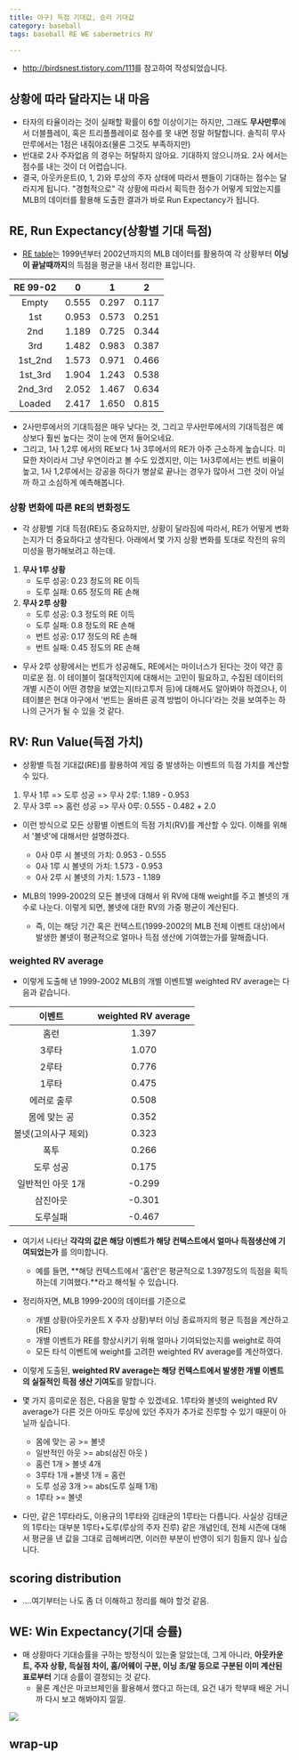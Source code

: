 ```yaml
---
title: 야구) 득점 기대값, 승리 기대값 
category: baseball
tags: baseball RE WE sabermetrics RV

---
```


- <http://birdsnest.tistory.com/111>를 참고하여 작성되었습니다. 

## 상황에 따라 달라지는 내 마음 

- 타자의 타율이라는 것이 실패할 확률이 6할 이상이기는 하지만, 그래도 **무사만루**에서 더블플레이, 혹은 트리플플레이로 점수를 못 내면 정말 허탈합니다. 솔직히 무사만루에서는 1점은 내줘야죠(물론 그것도 부족하지만)
- 반대로 2사 주자없음 의 경우는 허탈하지 않아요. 기대하지 않으니까요. 2사 에서는 점수를 내는 것이 더 어렵습니다. 
- 결국, 아웃카운트(0, 1, 2)와 루상의 주자 상태에 따라서 팬들이 기대하는 점수는 달라지게 됩니다. "경험적으로" 각 상황에 따라서 획득한 점수가 어떻게 되었는지를 MLB의 데이터를 활용해 도출한 결과가 바로 Run Expectancy가 됩니다. 

## RE, Run Expectancy(상황별 기대 득점)

- [RE table](http://www.tangotiger.net/RE9902.html)는 1999년부터 2002년까지의 MLB 데이터를 활용하여 각 상황부터 **이닝이 끝날때까지**의 득점을 평균을 내서 정리한 표입니다. 

|RE 99-02|     0| 1    | 2   |
|:------:|:----:|:----:|:---:|
|Empty   |0.555	|0.297 |0.117|
|1st	 |0.953	|0.573 |0.251|
|2nd     |1.189	|0.725 |0.344|
|3rd     |1.482	|0.983 |0.387|
|1st_2nd |1.573	|0.971 |0.466|
|1st_3rd |1.904	|1.243 |0.538|
|2nd_3rd |2.052	|1.467 |0.634|
|Loaded  |2.417	|1.650 |0.815|

- 2사만루에서의 기대득점은 매우 낮다는 것, 그리고 무사만루에서의 기대득점은 예상보다 훨씬 높다는 것이 눈에 먼저 들어오네요. 
- 그리고, 1사 1,2루 에서의 RE보다 1사 3루에서의 RE가 아주 근소하게 높습니다. 미묘한 차이라서 그냥 우연이라고 볼 수도 있겠지만, 이는 1사3루에서는 번트 비율이 높고, 1사 1,2루에서는 강공을 하다가 병살로 끝나는 경우가 많아서 그런 것이 아닐까 하고 소심하게 예측해봅니다. 

### 상황 변화에 따른 RE의 변화정도 

- 각 상황별 기대 득점(RE)도 중요하지만, 상황이 달라짐에 따라서, RE가 어떻게 변화는지가 더 중요하다고 생각된다. 아래에서 몇 가지 상황 변화를 토대로 작전의 유의미성을 평가해보려고 하는데.

1. **무사 1루 상황**
    - 도루 성공: 0.23 정도의 RE 이득
    - 도루 실패: 0.65 정도의 RE 손해
2. **무사 2루 상황**
    - 도루 성공: 0.3 정도의 RE 이득
    - 도루 실패: 0.8 정도의 RE 손해
    - 번트 성공: 0.17 정도의 RE 손해 
    - 번트 실패: 0.45 정도의 RE 손해 

- 무사 2루 상황에서는 번트가 성공해도, RE에서는 마이너스가 된다는 것이 약간 흥미로운 점. 이 테이블이 절대적인지에 대해서는 고민이 필요하고, 수집된 데이터의 개별 시즌이 어떤 경향을 보였는지(타고투저 등)에 대해서도 알아봐야 하겠으나, 이 테이블은 현대 야구에서 '번트는 올바른 공격 방법이 아니다'라는 것을 보여주는 하나의 근거가 될 수 있을 것 같다. 


## RV: Run Value(득점 가치)

- 상황별 득점 기대값(RE)를 활용하여 게임 중 발생하는 이벤트의 득점 가치를 계산할 수 있다. 
1. 무사 1루 => 도루 성공 => 무사 2루: 1.189 - 0.953 
2. 무사 3루 => 홈런 성공 => 무사 0루: 0.555 - 0.482 + 2.0

- 이런 방식으로 모든 상황별 이벤트의 득점 가치(RV)를 계산할 수 있다. 이해를 위해서 '볼넷'에 대해서만 설명하겠다. 
    - 0사 0루 시 볼넷의 가치: 0.953 - 0.555
    - 0사 1루 시 볼넷의 가치: 1.573 - 0.953
    - 0사 2루 시 볼넷의 가치: 1.573 - 1.189

- MLB의 1999-2002의 모든 볼넷에 대해서 위 RV에 대해 weight를 주고 볼넷의 개수로 나눈다. 이렇게 되면, 볼넷에 대한 RV의 가중 평균이 계산된다. 
    - 즉, 이는 해당 기간 혹은 컨텍스트(1999-2002의 MLB 전체 이벤트 대상)에서 발생한 볼넷이 평균적으로 얼마나 득점 생산에 기여했는가를 말해줍니다. 
    
### weighted RV average

- 이렇게 도출해 낸 1999-2002 MLB의 개별 이벤트별 weighted RV average는 다음과 같습니다.

|이벤트|weighted RV average|
|:---:|:-----:|
|홈런 |1.397|
|3루타|1.070|
|2루타|0.776|
|1루타|0.475|
|에러로 출루|0.508|
|몸에 맞는 공|0.352|
|볼넷(고의사구 제외)|0.323|
|폭투|0.266|
|도루 성공|0.175|
|일반적인 아웃 1개 |-0.299|
|삼진아웃|-0.301|
|도루실패|-0.467|

- 여기서 나타난 **각각의 값은 해당 이벤트가 해당 컨텍스트에서 얼마나 득점생산에 기여되었는가** 를 의미합니다. 
    - 예를 들면, **해당 컨텍스트에서 '홈런'은 평균적으로 1.397정도의 득점을 획득하는데 기여했다.**라고 해석될 수 있습니다. 

- 정리하자면, MLB 1999-200의 데이터를 기준으로 
    - 개별 상황(아웃카운트 X 주자 상황)부터 이닝 종료까지의 평균 득점을 계산하고(RE)
    - 개별 이벤트가 RE를 향상시키기 위해 얼마나 기여되었는지를 weight로 하여 
    - 모든 타석 이벤트에 weight를 고려한 weighted RV average를 계산하였다. 
- 이렇게 도출된, **weighted RV average는 해당 컨텍스트에서 발생한 개별 이벤트의 실질적인 득점 생산 기여도**를 말합니다. 

- 몇 가지 흥미로운 점은, 다음을 말할 수 있겠네요. 1루타와 볼넷의 weighted RV average가 다른 것은 아마도 루상에 있던 주자가 추가로 진루할 수 있기 때문이 아닐까 싶습니다. 
    - 몸에 맞는 공 >= 볼넷 
    - 일반적인 아웃 >= abs(삼진 아웃 )
    - 홈런 1개 > 볼넷 4개
    - 3루타 1개 +볼넷 1개 = 홈런 
    - 도루 성공 3개 >= abs(도루 실패 1개)
    - 1루타 >= 볼넷

- 다만, 같은 1루타라도, 이용규의 1루타와 김태균의 1루타는 다릅니다. 사실상 김태균의 1루타는 대부분 1루타+도루(루상의 주자 진루) 같은 개념인데, 전체 시즌에 대해서 평균을 낸 값을 그대로 곱해버리면, 이러한 부분이 반영이 되기 힘들지 않나 싶습니다. 


## scoring distribution 

- ....여기부터는 나도 좀 더 이해하고 정리를 해야 할것 같음. 


## WE: Win Expectancy(기대 승률)

- 매 상황마다 기대승률을 구하는 방정식이 있는줄 알았는데, 그게 아니라, **아웃카운트, 주자 상황, 득실점 차이, 홈/어웨이 구분, 이닝 초/말 등으로 구분된 이미 계산된 표로부터** 기대 승률이 결정되는 것 같다. 
    - 물론 계산은 마코브체인을 활용해서 했다고 하는데, 요건 내가 학부때 배운 거니까 다시 보고 해봐야지 낄낄. 

![](http://i.imgur.com/D1gi2Pk.jpg)

## wrap-up
